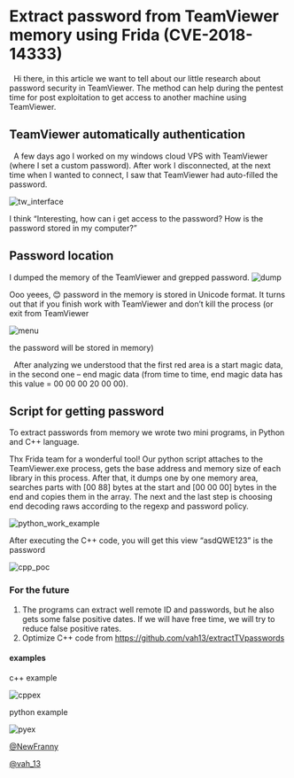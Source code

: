 # Extract password from TeamViewer memory using Frida (CVE-2018-14333)

&nbsp;&nbsp;Hi there, in this article we want to tell about our little research about password security in TeamViewer. The method can help during the pentest time for post exploitation to get access to another machine using TeamViewer. 

## TeamViewer automatically authentication
&nbsp;&nbsp;A few days ago I worked on my windows cloud VPS with TeamViewer (where I set a custom password). After work I disconnected, at the next time when I wanted to connect, I saw that TeamViewer had auto-filled the password.  

![tw_interface](https://github.com/vah13/extractTVpasswords/blob/master/img/tw_interface.png?raw=true)

I think “Interesting, how can i get access to the password? How is the password stored in my computer?”


## Password location
I dumped the memory of the TeamViewer and grepped password. 
![dump](https://github.com/vah13/extractTVpasswords/blob/master/img/dump.png?raw=true)

Ooo yeees, 😊 password in the memory is stored in Unicode format. It turns out that if you finish work with TeamViewer and don’t kill the process (or exit from TeamViewer

![menu](https://github.com/vah13/extractTVpasswords/blob/master/img/menu.png?raw=true)

the password will be stored in memory) 

&nbsp;&nbsp;After analyzing we understood that the first red area is a start magic data, in the second one – end magic data (from time to time, end magic data has this value = 00 00 00 20 00 00).

## Script for getting password 
To extract passwords from memory we wrote two mini programs, in Python and C++ language.

Thx Frida team for a wonderful tool! Our python script attaches to the TeamViewer.exe process, gets the base address and memory size of each library in this process. After that, it dumps one by one memory area, searches parts with [00 88] bytes at the start and [00 00 00] bytes in the end and copies them in the array. The next and the last step is choosing end decoding raws according to the regexp and password policy.

![python_work_example](https://github.com/vah13/extractTVpasswords/blob/master/img/python_work_example2.png?raw=true)

After executing the C++ code, you will get this view “asdQWE123” is the password

![cpp_poc](https://github.com/vah13/extractTVpasswords/blob/master/img/cpp_poc3.png?raw=true)
 
### For the future
1.	The programs can extract well remote ID and passwords, but he also gets some false positive dates. If we will have free time, we will try to reduce false positive rates. 
2.	Optimize C++ code from https://github.com/vah13/extractTVpasswords

#### examples
c++ example

![cppex](https://github.com/vah13/extractTVpasswords/blob/67359b4d91d9e1ff817ecf476e448e3e8e07099e/img/cpp_work_example.png?raw=true)


python example

![pyex](https://github.com/vah13/extractTVpasswords/blob/master/img/python_work_example2.png?raw=true)


[@NewFranny](https://twitter.com/NewFranny)

[@vah_13](https://twitter.com/vah_13)
